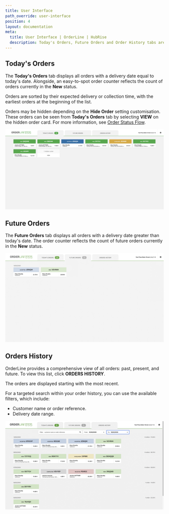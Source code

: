 ```yaml
---
title: User Interface
path_override: user-interface
position: 4
layout: documentation
meta:
  title: User Interface | OrderLine | HubRise
  description: Today's Orders, Future Orders and Order History tabs are available for ease of access on OrderLine. Synchronise data between your EPOS and your apps.
---
```


## Today's Orders

The **Today's Orders** tab displays all orders with a delivery date equal to today's date. Alongside, an easy-to-spot order counter reflects the count of orders currently in the **New** status.

Orders are sorted by their expected delivery or collection time, with the earliest orders at the beginning of the list.

Orders may be hidden depending on the **Hide Order** setting customisation. These orders can be seen from **Today's Orders** tab by selecting **VIEW** on the hidden order card. For more information, see [Order Status Flow](/apps/orderline/settings#order-status-flow).

![OrderLine Today's Order Tab](./images/006-todays-orders.png)

## Future Orders

The **Future Orders** tab displays all orders with a delivery date greater than today's date. The order counter reflects the count of future orders currently in the **New** status.

![OrderLine Future Orders Tab](./images/007-future-orders.png)

## Orders History

OrderLine provides a comprehensive view of all orders: past, present, and future. To view this list, click **ORDERS HISTORY**.

The orders are displayed starting with the most recent.

For a targeted search within your order history, you can use the available filters, which include:

- Customer name or order reference.
- Delivery date range.

![OrderLine Orders History Tab](./images/008-orders-history.png)
